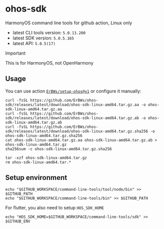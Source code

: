# ohos-sdk

HarmonyOS command line tools for github action, Linux only

- latest CLI tools version: `5.0.13.200`
- latest SDK version: `5.0.5.165`
- latest API: `5.0.5(17)`

> [!IMPORTANT]
>
> This is for HarmonyOS, not OpenHarmony

## Usage

You can use action [`ErBWs/setup-ohos@v1`](https://github.com/ErBWs/setup-ohos) or configure it manually:

```shell
curl -fsSL https://github.com/ErBWs/ohos-sdk/releases/latest/download/ohos-sdk-linux-amd64.tar.gz.aa -o ohos-sdk-linux-amd64.tar.gz.aa
curl -fsSL https://github.com/ErBWs/ohos-sdk/releases/latest/download/ohos-sdk-linux-amd64.tar.gz.ab -o ohos-sdk-linux-amd64.tar.gz.ab
curl -fsSL https://github.com/ErBWs/ohos-sdk/releases/latest/download/ohos-sdk-linux-amd64.tar.gz.sha256 -o ohos-sdk-linux-amd64.tar.gz.sha256
cat ohos-sdk-linux-amd64.tar.gz.aa ohos-sdk-linux-amd64.tar.gz.ab > ohos-sdk-linux-amd64.tar.gz
sha256sum -c ohos-sdk-linux-amd64.tar.gz.sha256

tar -xzf ohos-sdk-linux-amd64.tar.gz
rm ohos-sdk-linux-amd64.tar.*
```

## Setup environment

```shell
echo "$GITHUB_WORKSPACE/command-line-tools/tool/node/bin" >> $GITHUB_PATH
echo "$GITHUB_WORKSPACE/command-line-tools/bin" >> $GITHUB_PATH
```

For flutter, you also need to setup `HOS_SDK_HOME`

```shell
echo "HOS_SDK_HOME=$GITHUB_WORKSPACE/command-line-tools/sdk" >> $GITHUB_ENV
```

